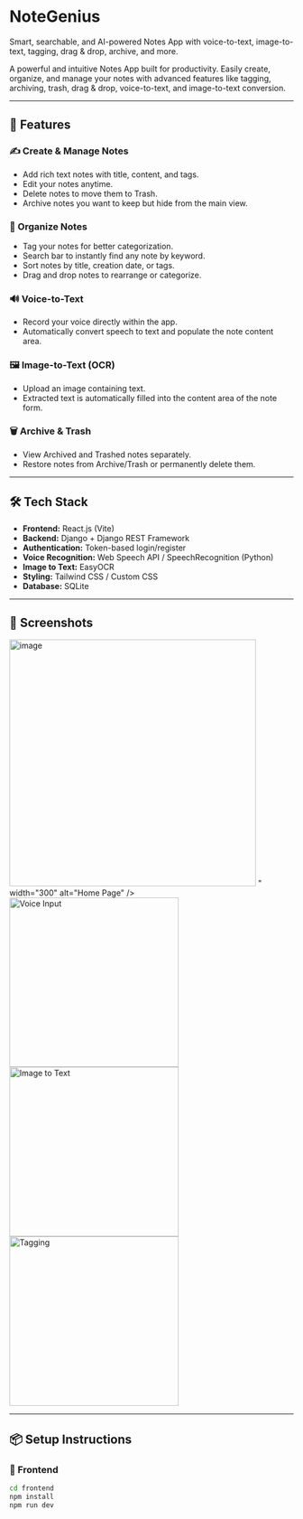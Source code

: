 # NoteGenius
Smart, searchable, and AI-powered Notes App with voice-to-text, image-to-text, tagging, drag &amp; drop, archive, and more.


A powerful and intuitive Notes App built for productivity. Easily create, organize, and manage your notes with advanced features like tagging, archiving, trash, drag & drop, voice-to-text, and image-to-text conversion.

---

## 🚀 Features

### ✍️ Create & Manage Notes
- Add rich text notes with title, content, and tags.
- Edit your notes anytime.
- Delete notes to move them to Trash.
- Archive notes you want to keep but hide from the main view.

### 📂 Organize Notes
- Tag your notes for better categorization.
- Search bar to instantly find any note by keyword.
- Sort notes by title, creation date, or tags.
- Drag and drop notes to rearrange or categorize.

### 🔊 Voice-to-Text
- Record your voice directly within the app.
- Automatically convert speech to text and populate the note content area.

### 🖼️ Image-to-Text (OCR)
- Upload an image containing text.
- Extracted text is automatically filled into the content area of the note form.

### 🗑️ Archive & Trash
- View Archived and Trashed notes separately.
- Restore notes from Archive/Trash or permanently delete them.

---

## 🛠️ Tech Stack

- **Frontend:** React.js (Vite)
- **Backend:** Django + Django REST Framework
- **Authentication:** Token-based login/register
- **Voice Recognition:** Web Speech API / SpeechRecognition (Python)
- **Image to Text:** EasyOCR 
- **Styling:** Tailwind CSS / Custom CSS
- **Database:** SQLite

---

## 📸 Screenshots



<p float="left">
  <img src="<img width="938" height="437" alt="image" src="https://github.com/user-attachments/assets/4056ad41-39d1-453f-bb3a-5be9c3b65858" />
" width="300" alt="Home Page" />
  <img src="screenshots/voice-input.png" width="300" alt="Voice Input" />
  <img src="screenshots/image-to-text.png" width="300" alt="Image to Text" />
  <img src="screenshots/tagging.png" width="300" alt="Tagging" />
</p>

---

## 📦 Setup Instructions

### 🔧 Frontend

```bash
cd frontend
npm install
npm run dev

